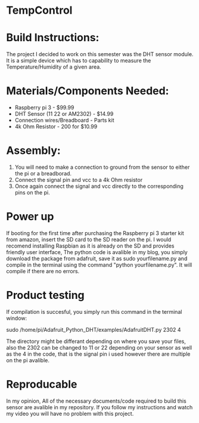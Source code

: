 # TempControl

# Build Instructions:

The project I decided to work on this semester was the DHT sensor module.  It is a simple device which has to capability to measure the Temperature/Humidity of a given area.

# Materials/Components Needed:
* Raspberry pi 3 - $99.99
* DHT Sensor (11 22 or AM2302) - $14.99
* Connection wires/Breadboard - Parts kit
* 4k Ohm Resistor - 200 for $10.99

# Assembly:

1. You will need to make a connection to ground from the sensor to either the pi or a breadborad.
2. Connect the signal pin and vcc to a 4k Ohm resistor
3. Once again connect the signal and vcc directly to the corresponding pins on the pi.

# Power up

If booting for the first time after purchasing the Raspberry pi 3 starter kit from amazon, insert the SD card to the SD reader on the pi.
I would recomend installing Raspbian as it is already on the SD and provides friendly user interface, The python code is avalible in my blog, you simply download the package from adafruit, save it as sudo yourfilename.py and compile in the terminal using the command  "python yourfilename.py". It will compile if there are no errors.

# Product testing

If compilation is succesful, you simply run this command in the terminal window:

sudo /home/pi/Adafruit_Python_DHT/examples/AdafruitDHT.py 2302 4

The directory might be differant depending on where you save your files, also the 2302 can be changed to 11 or 22 depending on your sensor as well as the 4 in the code, that is the signal pin i used however there are multiple on the pi avalible.

# Reproducable

In my opinion, All of the necessary documents/code required to build this sensor are avalible in my repository. If you follow my instructions and watch my video you will have no problem with this project. 

